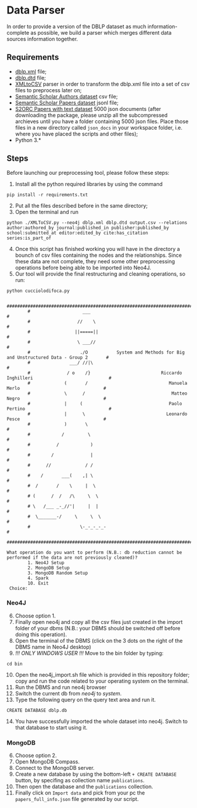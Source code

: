 # Data Parser
In order to provide a version of the DBLP dataset as much information-complete as possible, we build a parser which merges different data sources information together.

## Requirements
* [dblp.xml](https://dblp.org/xml/dblp.xml.gz) file;
* [dblp.dtd](https://dblp.org/xml/dblp.dtd) file;
* [XMLtoCSV](https://github.com/ThomHurks/dblp-to-csv/blob/master/XMLToCSV.py) parser in order to transform the dblp.xml file into a set of csv files to preprocess later on;
* [Semantic Scholar Authors dataset](https://zenodo.org/record/7069915/files/2022-08-30-authors.csv.gz?download=1) csv file;
* [Semantic Scholar Papers dataset](https://zenodo.org/record/7069915/files/2022-08-30-papers.jsonl.gz?download=1) jsonl file;
* [S2ORC Papers with text dataset](https://drive.google.com/drive/folders/1EMhI28DJoyjcw4XQvlzHxcxh5wcpHnHq?usp=share_link) 5000 json documents (after downloading the package, please unzip all the subcompressed archieves until you have a folder containing 5000 json files. Place those files in a new directory called `json_docs` in your workspace folder, i.e. where you have placed the scripts and other files);
* Python 3.*

## Steps
Before launching our preprocessing tool, please follow these steps:
1. Install all the python required libraries by using the command 
```
pip install -r requirements.txt
```
2. Put all the files described before in the same directory;
3. Open the terminal and run
```
python ./XMLToCSV.py --neo4j dblp.xml dblp.dtd output.csv --relations author:authored_by journal:published_in publisher:published_by school:submitted_at editor:edited_by cite:has_citation series:is_part_of 
```
4. Once this script has finished working you will have in the directory a bounch of csv files containing the nodes and the relationships. Since these data are not complete, they need some other preprocessing operations before being able to be imported into Neo4J.
5. Our tool will provide the final restructuring and cleaning operations, so run:
```
python cucciolodifoca.py
```

```
        ####################################################################################################
        #                    ___                                                                           #
        #                  //    \                                                                         #
        #                 ||=====||                                                                        #
        #                  \ ___//                                                                         #
        #                   ./O           System and Methods for Big and Unstructured Data - Group 2       #
        #               ___/ //|\                                                                          #
        #              / o    /}                           Riccardo Inghilleri                             #
        #             (       /                               Manuela Merlo                                #
        #             \      /                                 Matteo Negro                                #
        #             |     (                                 Paolo Pertino                                #
        #             |      \                               Leonardo Pesce                                #
        #             )       \                                                                            #
        #            /         \                                                                           #
        #          /            )                                                                          #    
        #        /              |                                                                          #
        #      //             / /                                                                          #
        #    /       ___(    ,| \                                                                          #
        #  /       /    \     |  \                                                                         #
        # (      /  /   /\     \  \                                                                        #
        # \   /___ _-_//'|     |  |                                                                        #
        #  \_______-/     \     \  \                                                                       #
        #                   \-_-_-_-_-                                                                     #
        ####################################################################################################
    
What operation do you want to perform (N.B.: db reduction cannot be performed if the data are not previously cleaned)?
        1. Neo4J Setup
        2. MongoDB Setup
        3. MongoDB Random Setup
        4. Spark
        10. Exit
 Choice: 
 ```
### Neo4J
6. Choose option 1.
7. Finally open neo4j and copy all the csv files just created in the import folder of your dbms (N.B.: your DBMS should be switched off before doing this operation).
8. Open the terminal of the DBMS (click on the 3 dots on the right of the DBMS name in Neo4J desktop)
9. *_!!! ONLY WINDOWS USER !!!_* Move to the bin folder by typing:
```
cd bin
```
10. Open the neo4j_import.sh file which is provided in this repository folder; copy and run the code related to your operating system on the terminal.
11. Run the DBMS and run neo4j browser
12. Switch the current db from _neo4j_ to _system_.
13. Type the following query on the query text area and run it.
```cypher
CREATE DATABASE dblp.db
```
14. You have successfully imported the whole dataset into neo4j. Switch to that database to start using it.

### MongoDB
6. Choose option 2.
7. Open MongoDB Compass.
8. Connect to the MongoDB server.
9. Create a new database by using the bottom-left `+ CREATE DATABASE` button, by specifing as collection name `publications`.
10. Then open the database and the `publications` collection.
11. Finally click on `Import data` and pick from your pc the `papers_full_info.json` file generated by our script.
